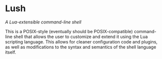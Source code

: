 
# Lush

_A Lua-extensible command-line shell_

This is a POSIX-style (eventually should be POSIX-compatible) command-line
shell that allows the user to customize and extend it using the Lua scripting
language. This allows for cleaner configuration code and plugins, as well as
modifications to the syntax and semantics of the shell language itself.

